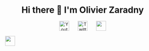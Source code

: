 
<h1 align="center"> 
  Hi there 👋 I'm Olivier Zaradny
</h1>
  
<!-- Social icons section -->
<p align="center">
  <a href="[https://www.youtube.com/channel/UCbgTopUOJCunW_6CZjgxQhw](https://www.youtube.com/@MTGFrance_org)"><img width="32px" alt="Youtube" title="Youtube" src="https://user-images.githubusercontent.com/55253106/200549739-5e98dbff-ae56-4afe-8581-4d8aca6ef85f.png"/></a>
  &#8287;&#8287;&#8287;&#8287;&#8287;
  <a href="https://twitter.com/ozaradny"><img width="32px" alt="Twitter" title="Twitter" src="https://user-images.githubusercontent.com/55253106/200549594-3d0b3a85-7aab-43ae-a511-8a4b43783647.png"/></a>
  &#8287;&#8287;&#8287;&#8287;&#8287;
  <a href="https://ozaradny.azurewebsites.net/" alt="Olivier Zaradny website" title="Website"><img width="32px" src="https://d2fltix0v2e0sb.cloudfront.net/dev-rainbow.svg"/></a>
  
  <a href="https://linktr.ee/ozaradny?utm_source=linktree_profile_share&ltsid=f74322e7-e373-4876-9296-fe3bdde90112
" alt="Olivier Zaradny Linktree" title="Linktree"><img width="32px" src="[https://d2fltix0v2e0sb.cloudfront.net/dev-rainbow.svg](https://www.google.com/url?sa=i&url=https%3A%2F%2Flinktr.ee%2F&psig=AOvVaw3t8FjSzVrlsloORlkqQvwr&ust=1679817934033000&source=images&cd=vfe&ved=0CBAQjRxqFwoTCIjV1cvP9v0CFQAAAAAdAAAAABAE)"/></a>
  
  
  
</p>

<!--
**ozaradny/ozaradny** is a ✨ _special_ ✨ repository because its `README.md` (this file) appears on your GitHub profile.

Here are some ideas to get you started:

- 🔭 I’m currently working on ...
- 🌱 I’m currently learning ...
- 👯 I’m looking to collaborate on ...
- 🤔 I’m looking for help with ...
- 💬 Ask me about ...
- 📫 How to reach me: ...
- 😄 Pronouns: ...
- ⚡ Fun fact: ...
-->
